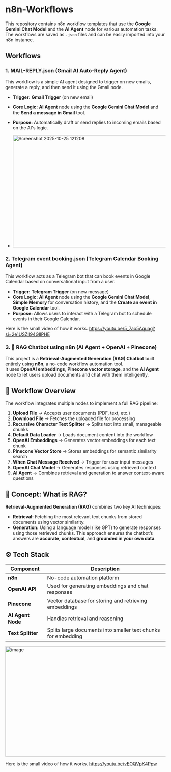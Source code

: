 # n8n-Workflows

This repository contains n8n workflow templates that use the **Google Gemini Chat Model** and the **AI Agent** node for various automation tasks.
The workflows are saved as `.json` files and can be easily imported into your n8n instance.

## Workflows

### **1. MAIL-REPLY.json (Gmail AI Auto-Reply Agent)**

This workflow is a simple AI agent designed to trigger on new emails, generate a reply, and then send it using the Gmail node.
* **Trigger:** **Gmail Trigger** (on new email)
* **Core Logic:** **AI Agent** node using the **Google Gemini Chat Model** and the **Send a message in Gmail** tool.
* **Purpose:** Automatically draft or send replies to incoming emails based on the AI's logic.

* <img width="996" height="351" alt="Screenshot 2025-10-25 121208" src="https://github.com/user-attachments/assets/a1c506be-1fed-4c67-8db0-bfa5f75ec792" />


### **2. Telegram event booking.json (Telegram Calendar Booking Agent)**

This workflow acts as a Telegram bot that can book events in Google Calendar based on conversational input from a user.
* **Trigger:** **Telegram Trigger** (on new message)
* **Core Logic:** **AI Agent** node using the **Google Gemini Chat Model**, **Simple Memory** for conversation history, and the **Create an event in Google Calendar** tool.
* **Purpose:** Allows users to interact with a Telegram bot to schedule events in their Google Calendar.

Here is the small video of how it works.
https://youtu.be/5_7ao5Aquag?si=2e1USZll94GIlPHE


### **3. 🤖 RAG Chatbot using n8n (AI Agent + OpenAI + Pinecone)**

This project is a **Retrieval-Augmented Generation (RAG) Chatbot** built entirely using **n8n**, a no-code workflow automation tool.  
It uses **OpenAI embeddings**, **Pinecone vector storage**, and the **AI Agent** node to let users upload documents and chat with them intelligently.

## 🧩 Workflow Overview

The workflow integrates multiple nodes to implement a full RAG pipeline:
1. **Upload File** → Accepts user documents (PDF, text, etc.)
2. **Download File** → Fetches the uploaded file for processing
3. **Recursive Character Text Splitter** → Splits text into small, manageable chunks
4. **Default Data Loader** → Loads document content into the workflow
5. **OpenAI Embeddings** → Generates vector embeddings for each text chunk
6. **Pinecone Vector Store** → Stores embeddings for semantic similarity search
7. **When Chat Message Received** → Trigger for user input messages
8. **OpenAI Chat Model** → Generates responses using retrieved context
9. **AI Agent** → Combines retrieval and generation to answer context-aware questions


## 🧠 Concept: What is RAG?

**Retrieval-Augmented Generation (RAG)** combines two key AI techniques:
- **Retrieval:** Fetching the most relevant text chunks from stored documents using vector similarity.
- **Generation:** Using a language model (like GPT) to generate responses using those retrieved chunks.
This approach ensures the chatbot’s answers are **accurate**, **contextual**, and **grounded in your own data**.


## ⚙️ Tech Stack

| Component | Description |
|------------|-------------|
| **n8n** | No-code automation platform |
| **OpenAI API** | Used for generating embeddings and chat responses |
| **Pinecone** | Vector database for storing and retrieving embeddings |
| **AI Agent Node** | Handles retrieval and reasoning |
| **Text Splitter** | Splits large documents into smaller text chunks for embedding |

<img width="1042" height="345" alt="image" src="https://github.com/user-attachments/assets/187cb6c2-eaaa-4a68-b447-381f24be8621" />

Here is the small video of how it works.
https://youtu.be/vEOQVpK4Ppw
